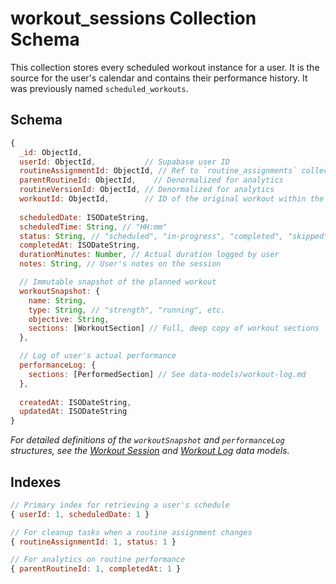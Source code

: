 # workout_sessions Collection Schema

This collection stores every scheduled workout instance for a user. It is the source for the user's calendar and contains their performance history. It was previously named `scheduled_workouts`.

## Schema

```javascript
{
  _id: ObjectId,
  userId: ObjectId,           // Supabase user ID
  routineAssignmentId: ObjectId, // Ref to `routine_assignments` collection
  parentRoutineId: ObjectId,    // Denormalized for analytics
  routineVersionId: ObjectId, // Denormalized for analytics
  workoutId: ObjectId,        // ID of the original workout within the routine
  
  scheduledDate: ISODateString,
  scheduledTime: String, // "HH:mm"
  status: String, // "scheduled", "in-progress", "completed", "skipped", "cancelled"
  completedAt: ISODateString,
  durationMinutes: Number, // Actual duration logged by user
  notes: String, // User's notes on the session

  // Immutable snapshot of the planned workout
  workoutSnapshot: {
    name: String,
    type: String, // "strength", "running", etc.
    objective: String,
    sections: [WorkoutSection] // Full, deep copy of workout sections
  },

  // Log of user's actual performance
  performanceLog: {
    sections: [PerformedSection] // See data-models/workout-log.md
  },
  
  createdAt: ISODateString,
  updatedAt: ISODateString
}
```

*For detailed definitions of the `workoutSnapshot` and `performanceLog` structures, see the [Workout Session](../data-models/workout-session.md) and [Workout Log](../data-models/workout-log.md) data models.*

## Indexes

```javascript
// Primary index for retrieving a user's schedule
{ userId: 1, scheduledDate: 1 }

// For cleanup tasks when a routine assignment changes
{ routineAssignmentId: 1, status: 1 }

// For analytics on routine performance
{ parentRoutineId: 1, completedAt: 1 }
```
